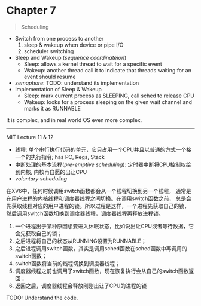 # Chapter 7

> Scheduling

* Switch from one process to another
  1. sleep & wakeup when device or pipe I/O
  2. scheduler switching
* Sleep and Wakeup (*sequence coordinateion*)
  * Sleep: allows a kernel thread to wait for a specific event
  * Wakeup: another thread call it to indicate that threads waiting for an event
    should resume
* *semaphore*: TODO: understand its implementation
* Implementation of Sleep & Wakeup
  * Sleep: mark current process as SLEEPING, call sched to release CPU
  * Wakeup: looks for a process sleeping on the given wait channel and marks it
    as RUNNABLE

It is complex, and in real world OS even more complex.

---

MIT Lecture 11 & 12

* 线程: 单个串行执行代码的单元，它只占用一个CPU并且以普通的方式一个接一个的执行指令;
  has PC, Regs, Stack
* 中断处理的基本流程(*pre-emptive scheduling*): 定时器中断将CPU控制权给到内核,
  内核再自愿的出让CPU
* *voluntary scheduling*

在XV6中，任何时候调用switch函数都会从一个线程切换到另一个线程，
通常是在用户进程的内核线程和调度器线程之间切换。在调用switch函数之前，
总是会先获取线程对应的用户进程的锁。所以过程是这样，一个进程先获取自己的锁，
然后调用switch函数切换到调度器线程，调度器线程再释放进程锁。

1. 一个进程出于某种原因想要进入休眠状态，比如说出让CPU或者等待数据，它会先获取自己的锁；
2. 之后进程将自己的状态从RUNNING设置为RUNNABLE；
3. 之后进程调用switch函数，其实是调用sched函数在sched函数中再调用的switch函数；
4. switch函数将当前的线程切换到调度器线程；
5. 调度器线程之前也调用了switch函数，现在恢复执行会从自己的switch函数返回；
6. 返回之后，调度器线程会释放刚刚出让了CPU的进程的锁

TODO: Understand the code.

